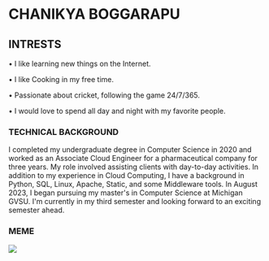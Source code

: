 # CHANIKYA BOGGARAPU 

## INTRESTS 

•	I like learning new things on the Internet.

•	I like Cooking in my free time.

•	Passionate about cricket, following the game 24/7/365.

•	I would love to spend all day and night with my favorite people.

### TECHNICAL BACKGROUND

I completed my undergraduate degree in Computer Science in 2020 and worked as an Associate Cloud Engineer for a pharmaceutical company for three years. My role involved assisting clients with day-to-day activities. In addition to my experience in Cloud Computing, I have a background in Python, SQL, Linux, Apache, Static, and some Middleware tools. In August 2023, I began pursuing my master's in Computer Science at Michigan GVSU. I'm currently in my third semester and looking forward to an exciting semester ahead.

### MEME

<img src = "https://assets.telegraphindia.com/telegraph/2023/Mar/1678836965_57c7769197215ff88fbbb4b52c34856d.gif">
